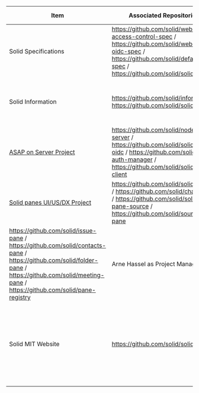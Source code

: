 
| Item  | Associated Repositories  | Individuals Involved | Individuals Association | 
| ------------- | ------------- | ------------- | ------------- | 
| Solid Specifications | https://github.com/solid/web-access-control-spec / https://github.com/solid/webid-oidc-spec / https://github.com/solid/default-spec / https://github.com/solid/solid-spec | [Tim Berners-Lee](https://github.com/timbl), [Mitzi László](https://github.com/Mitzi-Laszlo), [Kjetil Kjernsmo](https://github.com/kjetilk) |[Solid Team](https://github.com/solid/information/blob/master/solid-team.md) |  
| Solid Information | https://github.com/solid/information / https://github.com/solid/solid-apps | [Tim Berners-Lee](https://github.com/timbl), [Mitzi László](https://github.com/Mitzi-Laszlo), [Kjetil Kjernsmo](https://github.com/kjetilk) |[Solid Team](https://github.com/solid/information/blob/master/solid-team.md) |  
| [ASAP on Server Project](https://github.com/orgs/solid/projects/2) | https://github.com/solid/node-solid-server / https://github.com/solid/solid-auth-oidc / https://github.com/solid/oidc-auth-manager / https://github.com/solid/solid-auth-client | [Jackson Morgan](https://github.com/jaxoncreed) as Project Manager |
| [Solid panes UI/US/DX Project](https://github.com/orgs/solid/projects/4) | https://github.com/solid/solid-panes / https://github.com/solid/chat-pane / https://github.com/solid/solid-pane-source / https://github.com/solid/source-pane
https://github.com/solid/issue-pane / https://github.com/solid/contacts-pane / https://github.com/solid/folder-pane / https://github.com/solid/meeting-pane / https://github.com/solid/pane-registry | Arne Hassel as Project Manager | 
| Solid MIT Website  | https://github.com/solid/solid.mit.edu | [Tim](https://github.com/timbl/), Lalana, [Eric](https://github.com/ericprud), [Melvin](https://github.com/melvincarvalho), [Ruben](https://github.com/RubenVerborgh), [Amy](https://github.com/rhiaro), [Andrei](https://github.com/deiu), [Daniel](https://github.com/dan-f), [Dmitri](https://github.com/dmitrizagidulin), [Nicola](https://github.com/nicola), [Sarven](https://github.com/csarven)| 
